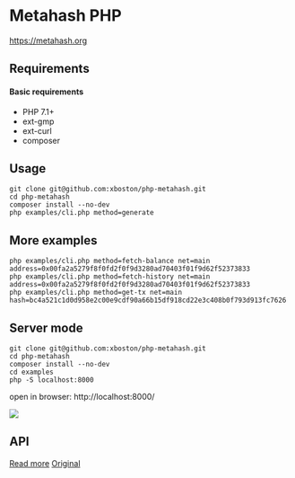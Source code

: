 # Metahash PHP
https://metahash.org

## Requirements

#### Basic requirements
- PHP 7.1+
- ext-gmp
- ext-curl
- composer

## Usage

```shell
git clone git@github.com:xboston/php-metahash.git
cd php-metahash
composer install --no-dev
php examples/cli.php method=generate
```

## More examples
```
php examples/cli.php method=fetch-balance net=main address=0x00fa2a5279f8f0fd2f0f9d3280ad70403f01f9d62f52373833
php examples/cli.php method=fetch-history net=main address=0x00fa2a5279f8f0fd2f0f9d3280ad70403f01f9d62f52373833
php examples/cli.php method=get-tx net=main hash=bc4a521c1d0d958e2c00e9cdf90a66b15df918cd22e3c408b0f793d913fc7626
```

## Server mode
```
git clone git@github.com:xboston/php-metahash.git
cd php-metahash
composer install --no-dev
cd examples
php -S localhost:8000
```

open in browser: http://localhost:8000/

![](https://raw.githubusercontent.com/xboston/php-metahash/master/media/browser.png)

## API
[Read more](https://github.com/metahashorg/crypt_example_php/wiki/API)
[Original](https://github.com/metahashorg/crypt_example_php)